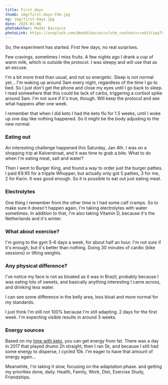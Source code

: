 ```yaml
---
title: First days
thumb: img/first-days-thm.jpg
og: img/first-days.jpg
date: 2025-01-06
photoAuthor: Maddi Bazzocco
photoLink: https://unsplash.com/@maddibazzocco?utm_content=creditCopyText&utm_medium=referral&utm_source=unsplash
---
```


So, the experiment has started. First few days, no real surprises.

Few cravings, sometimes I miss fruits. A few nights ago I drank a cup of warm milk, which is outside the protocol. I was sleepy and will use that as an excuse.

I'm a bit more tired than usual, and not so energetic. Sleep is not normal yet... I'm waking up around 3am every night, regardless of the time I go to bed. So I just don't get the phone and close my eyes until I go back to sleep. I read somewhere that this could be lack of carbs, triggering a cortisol spike around 3am. I'm not sure if it's true, though. Will keep the protocol and see what happens after one week.

I remember that when I did keto I had the keto flu for 1.5 weeks, until I woke up one day like nothing happened. So it might be the body adjusting to the new normal.

### Eating out

An interesting challenge happened this Saturday, Jan 4th. I was on a shopping trip at Kalverstraat, and it was time to grab a bite. What to do when I'm eating meat, salt and water?

Then I went to Burger King, and found a way to order just the burger patties. I paid €9.95 for a tripple Whopper, but actually only got 5 patties, 3 for me, 2 for Karin. It was good enough. So it is possible to eat out just eating meat.

### Electrolytes

One thing I remember from the other time is I had some calf cramps. So to make sure it doesn't happen again, I'm taking electrolytes with water sometimes. In addition to that, I'm also taking Vitamin D, because it's the Netherlands and it's winter.

### What about exercise?

I'm going to the gym 5-6 days a week, for about half an hour. I'm not sure if it's enough, but it's better than nothing. Doing 30 minutes of cardio (bike sessions) or lifting weights.

### Any physical difference?

I've notice my face is not as bloated as it was in Brazil, probably because I was eating lots of sweets, and basically anything interesting I came across, and drinking less water.

I can see some difference in the belly area, less bloat and more normal for my standards.

I just think I'm still not 100% because I'm still adapting. 2 days for the first week. I'm expecting visible results in around 3 weeks.

### Energy sources

Based on my [time with keto](https://medium.com/wolff-experiments/3-months-of-keto-9aaa37e5950c), you can get energy from fat. There was a day in 2017 that played drums 2h straight, then I ran 5k, and because I still had some energy to disperse, I cycled 10k. I'm eager to have that amount of energy again...

Meanwhile, I'm taking it slow, focusing on the adaptation phase. and getting my priorities done, daily. Health, Family, Work, Diet, Exercise Study, Friendships.
